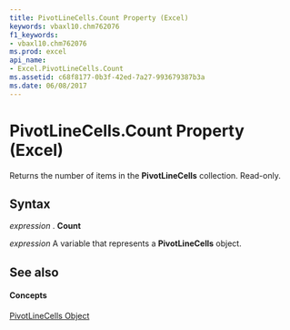 ```yaml
---
title: PivotLineCells.Count Property (Excel)
keywords: vbaxl10.chm762076
f1_keywords:
- vbaxl10.chm762076
ms.prod: excel
api_name:
- Excel.PivotLineCells.Count
ms.assetid: c68f8177-0b3f-42ed-7a27-993679387b3a
ms.date: 06/08/2017
---
```



# PivotLineCells.Count Property (Excel)

Returns the number of items in the  **PivotLineCells** collection. Read-only.


## Syntax

 _expression_ . **Count**

 _expression_ A variable that represents a **PivotLineCells** object.


## See also


#### Concepts


[PivotLineCells Object](Excel.PivotLineCells.md)

